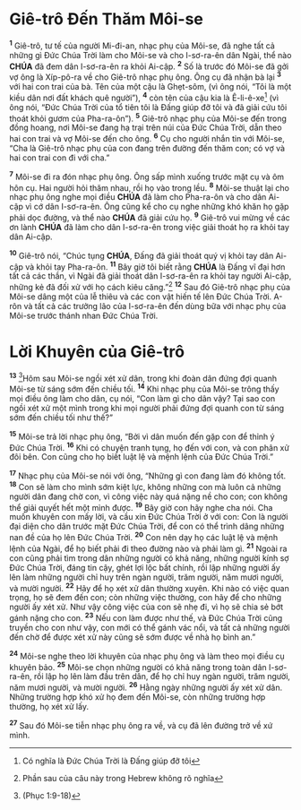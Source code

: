 # Giê-trô Đến Thăm Môi-se
<sup><b>1</b></sup> Giê-trô, tư tế của người Mi-đi-an, nhạc phụ của Môi-se, đã nghe tất cả những gì Đức Chúa Trời làm cho Môi-se và cho I-sơ-ra-ên dân Ngài, thể nào **CHÚA** đã đem dân I-sơ-ra-ên ra khỏi Ai-cập. <sup><b>2</b></sup> Số là trước đó Môi-se đã gởi vợ ông là Xíp-pô-ra về cho Giê-trô nhạc phụ ông. Ông cụ đã nhận bà lại <sup><b>3</b></sup> với hai con trai của bà. Tên của một cậu là Ghẹt-sôm, (vì ông nói, “Tôi là một kiều dân nơi đất khách quê người”), <sup><b>4</b></sup> còn tên của cậu kia là Ê-li-ê-xe[^1] (vì ông nói, “Đức Chúa Trời của tổ tiên tôi là Đấng giúp đỡ tôi và đã giải cứu tôi thoát khỏi gươm của Pha-ra-ôn”). <sup><b>5</b></sup> Giê-trô nhạc phụ của Môi-se đến trong đồng hoang, nơi Môi-se đang hạ trại trên núi của Đức Chúa Trời, dẫn theo hai con trai và vợ Môi-se đến cho ông. <sup><b>6</b></sup> Cụ cho người nhắn tin với Môi-se, “Cha là Giê-trô nhạc phụ của con đang trên đường đến thăm con; có vợ và hai con trai con đi với cha.”

<sup><b>7</b></sup> Môi-se đi ra đón nhạc phụ ông. Ông sấp mình xuống trước mặt cụ và ôm hôn cụ. Hai người hỏi thăm nhau, rồi họ vào trong lều. <sup><b>8</b></sup> Môi-se thuật lại cho nhạc phụ ông nghe mọi điều **CHÚA** đã làm cho Pha-ra-ôn và cho dân Ai-cập vì cớ dân I-sơ-ra-ên. Ông cũng kể cho cụ nghe những khó khăn họ gặp phải dọc đường, và thể nào **CHÚA** đã giải cứu họ. <sup><b>9</b></sup> Giê-trô vui mừng về các ơn lành **CHÚA** đã làm cho dân I-sơ-ra-ên trong việc giải thoát họ ra khỏi tay dân Ai-cập.

<sup><b>10</b></sup> Giê-trô nói, “Chúc tụng **CHÚA**, Đấng đã giải thoát quý vị khỏi tay dân Ai-cập và khỏi tay Pha-ra-ôn. <sup><b>11</b></sup> Bây giờ tôi biết rằng **CHÚA** là Đấng vĩ đại hơn tất cả các thần, vì Ngài đã giải thoát dân I-sơ-ra-ên ra khỏi tay người Ai-cập, những kẻ đã đối xử với họ cách kiêu căng.”[^2] <sup><b>12</b></sup> Sau đó Giê-trô nhạc phụ của Môi-se dâng một của lễ thiêu và các con vật hiến tế lên Đức Chúa Trời. A-rôn và tất cả các trưởng lão của I-sơ-ra-ên đến dùng bữa với nhạc phụ của Môi-se trước thánh nhan Đức Chúa Trời.


# Lời Khuyên của Giê-trô
<sup><b>13</b></sup> [^1*]Hôm sau Môi-se ngồi xét xử dân, trong khi đoàn dân đứng đợi quanh Môi-se từ sáng sớm đến chiều tối. <sup><b>14</b></sup> Khi nhạc phụ của Môi-se trông thấy mọi điều ông làm cho dân, cụ nói, “Con làm gì cho dân vậy? Tại sao con ngồi xét xử một mình trong khi mọi người phải đứng đợi quanh con từ sáng sớm đến chiều tối như thế?”

<sup><b>15</b></sup> Môi-se trả lời nhạc phụ ông, “Bởi vì dân muốn đến gặp con để thỉnh ý Đức Chúa Trời. <sup><b>16</b></sup> Khi có chuyện tranh tụng, họ đến với con, và con phân xử đôi bên. Con cũng cho họ biết luật lệ và mệnh lệnh của Đức Chúa Trời.”

<sup><b>17</b></sup> Nhạc phụ của Môi-se nói với ông, “Những gì con đang làm đó không tốt. <sup><b>18</b></sup> Con sẽ làm cho mình sớm kiệt lực, không những con mà luôn cả những người dân đang chờ con, vì công việc này quá nặng nề cho con; con không thể giải quyết hết một mình được. <sup><b>19</b></sup> Bây giờ con hãy nghe cha nói. Cha muốn khuyên con mấy lời, và cầu xin Đức Chúa Trời ở với con: Con là người đại diện cho dân trước mặt Đức Chúa Trời, để con có thể trình dâng những nan đề của họ lên Đức Chúa Trời. <sup><b>20</b></sup> Con nên dạy họ các luật lệ và mệnh lệnh của Ngài, để họ biết phải đi theo đường nào và phải làm gì. <sup><b>21</b></sup> Ngoài ra con cũng phải tìm trong dân những người có khả năng, những người kính sợ Đức Chúa Trời, đáng tin cậy, ghét lợi lộc bất chính, rồi lập những người ấy lên làm những người chỉ huy trên ngàn người, trăm người, năm mươi người, và mười người. <sup><b>22</b></sup> Hãy để họ xét xử dân thường xuyên. Khi nào có việc quan trọng, họ sẽ đem đến con; còn những việc thường, con hãy để cho những người ấy xét xử. Như vậy công việc của con sẽ nhẹ đi, vì họ sẽ chia sẻ bớt gánh nặng cho con. <sup><b>23</b></sup> Nếu con làm được như thế, và Đức Chúa Trời cũng truyền cho con như vậy, con mới có thể gánh vác nổi, và tất cả những người đến chờ để được xét xử này cũng sẽ sớm được về nhà họ bình an.”

<sup><b>24</b></sup> Môi-se nghe theo lời khuyên của nhạc phụ ông và làm theo mọi điều cụ khuyên bảo. <sup><b>25</b></sup> Môi-se chọn những người có khả năng trong toàn dân I-sơ-ra-ên, rồi lập họ lên làm đầu trên dân, để họ chỉ huy ngàn người, trăm người, năm mươi người, và mười người. <sup><b>26</b></sup> Hằng ngày những người ấy xét xử dân. Những trường hợp khó xử họ đem đến Môi-se, còn những trường hợp thường, họ xét xử lấy.

<sup><b>27</b></sup> Sau đó Môi-se tiễn nhạc phụ ông ra về, và cụ đã lên đường trở về xứ mình.

[^1]: Có nghĩa là Đức Chúa Trời là Đấng giúp đỡ tôi
[^2]: Phần sau của câu này trong Hebrew không rõ nghĩa
[^1*]: (Phục 1:9-18)
